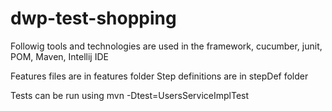 # dwp-test-shopping
Followig tools and technologies are used in the framework, cucumber, junit, POM, Maven, Intellij IDE

Features files are in features folder
Step definitions are in stepDef folder

Tests can be run using mvn -Dtest=UsersServiceImplTest
